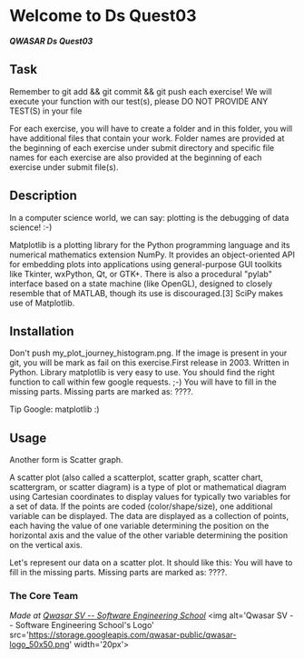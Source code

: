 # Welcome to Ds Quest03
***QWASAR Ds Quest03***

## Task
Remember to git add && git commit && git push each exercise!
We will execute your function with our test(s), please DO NOT PROVIDE ANY TEST(S) in your file

For each exercise, you will have to create a folder and in this folder, you will have additional
files that contain your work. Folder names are provided at the beginning of each exercise under 
submit directory and specific file names for each exercise are also provided at the beginning of
each exercise under submit file(s).
## Description
In a computer science world, we can say: plotting is the debugging of data science! :-)

Matplotlib is a plotting library for the Python programming language and its numerical
mathematics extension NumPy. It provides an object-oriented API for embedding plots into 
applications using general-purpose GUI toolkits like Tkinter, wxPython, Qt, or GTK+.
There is also a procedural "pylab" interface based on a state machine (like OpenGL),
designed to closely resemble that of MATLAB, though its use is discouraged.[3] SciPy makes use of Matplotlib.
## Installation
Don't push my_plot_journey_histogram.png. If the image is present in your git, you will
be mark as fail on this exercise.First release in 2003. Written in Python.
Library matplotlib is very easy to use. You should find the right function to call within few google requests. ;-)
You will have to fill in the missing parts. Missing parts are marked as: ????.

Tip
Google: matplotlib :)
## Usage
Another form is Scatter graph.

A scatter plot (also called a scatterplot, scatter graph, scatter chart, scattergram, or scatter diagram) is a type of plot or mathematical diagram using Cartesian coordinates to display values for typically two variables for a set of data.
If the points are coded (color/shape/size), one additional variable can be displayed. The data are displayed as a collection of points, each having the value of one variable determining the position on the horizontal axis and the value of the other variable determining the position on the vertical axis.

Let's represent our data on a scatter plot. It should like this:
You will have to fill in the missing parts. Missing parts are marked as: ????.
### The Core Team


<span><i>Made at <a href='https://qwasar.io'>Qwasar SV -- Software Engineering School</a></i></span>
<span><img alt='Qwasar SV -- Software Engineering School's Logo' src='https://storage.googleapis.com/qwasar-public/qwasar-logo_50x50.png' width='20px'></span>
